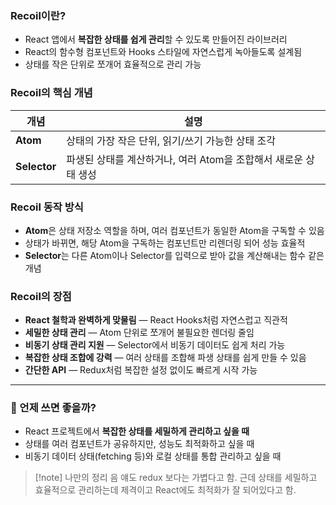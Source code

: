 ### Recoil이란?

- React 앱에서 **복잡한 상태를 쉽게 관리**할 수 있도록 만들어진 라이브러리
- React의 함수형 컴포넌트와 Hooks 스타일에 자연스럽게 녹아들도록 설계됨
- 상태를 작은 단위로 쪼개어 효율적으로 관리 가능

### Recoil의 핵심 개념

|개념|설명|
|---|---|
|**Atom**|상태의 가장 작은 단위, 읽기/쓰기 가능한 상태 조각|
|**Selector**|파생된 상태를 계산하거나, 여러 Atom을 조합해서 새로운 상태 생성|

### Recoil 동작 방식

- **Atom**은 상태 저장소 역할을 하며, 여러 컴포넌트가 동일한 Atom을 구독할 수 있음
- 상태가 바뀌면, 해당 Atom을 구독하는 컴포넌트만 리렌더링 되어 성능 효율적
- **Selector**는 다른 Atom이나 Selector를 입력으로 받아 값을 계산해내는 함수 같은 개념
### Recoil의 장점

- **React 철학과 완벽하게 맞물림** — React Hooks처럼 자연스럽고 직관적
- **세밀한 상태 관리** — Atom 단위로 쪼개어 불필요한 렌더링 줄임
- **비동기 상태 관리 지원** — Selector에서 비동기 데이터도 쉽게 처리 가능
- **복잡한 상태 조합에 강력** — 여러 상태를 조합해 파생 상태를 쉽게 만들 수 있음
- **간단한 API** — Redux처럼 복잡한 설정 없이도 빠르게 시작 가능
    
---

### 🔷 언제 쓰면 좋을까?

- React 프로젝트에서 **복잡한 상태를 세밀하게 관리하고 싶을 때**
- 상태를 여러 컴포넌트가 공유하지만, 성능도 최적화하고 싶을 때
- 비동기 데이터 상태(fetching 등)와 로컬 상태를 통합 관리하고 싶을 때

>[!note] 나만의 정리
> 음 얘도 redux 보다는 가볍다고 함. 근데 상태를 세밀하고 효율적으로 관리하는데 제격이고 React에도 최적화가 잘 되어있다고 함.
>